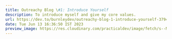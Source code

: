 ```yaml
---
title: Outreachy Blog \#1: Introduce Yourself
description: To introduce myself and give my core values.
url: https://dev.to/burnleydev/outreachy-blog-1-introduce-yourself-3794
date: Tue Jun 13 16:36:50 IST 2023
preview_image: https://res.cloudinary.com/practicaldev/image/fetch/s--Mq0racnI--/c_imagga_scale,f_auto,fl_progressive,h_420,q_auto,w_1000/https://dev-to-uploads.s3.amazonaws.com/uploads/articles/ulpg5s85d483lzype2b5.png
---
```

